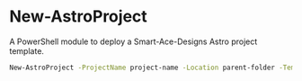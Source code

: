 # New-AstroProject
A PowerShell module to deploy a Smart-Ace-Designs Astro project template.

```sh
New-AstroProject -ProjectName project-name -Location parent-folder -Template template-name
```
